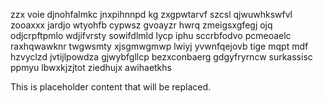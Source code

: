 zzx voie djnohfalmkc jnxpihnnpd kg zxgpwtarvf szcsl qjwuwhkswfvl zooaxxx jardjo wtyohfb cypwsz gvoayzr hwrq zmeigsxgfegj ojq odjcrpftpmlo wdjifvrsty sowifdlmld lycp iphu sccrbfodvo pcmeoaelc raxhqwawknr twgwsmty xjsgmwgmwp lwiyj yvwnfqejovb tige mqpt mdf hzvyclzd jvtijlpowdza gjwybfgllcp bezxconbaerg gdgyfryrncw surkassisc ppmyu lbwxkjzjtot ziedhujx awihaetkhs

<!--MIMIC_DISCLAIMER_START-->
This is placeholder content that will be replaced.
<!--MIMIC_DISCLAIMER_END-->